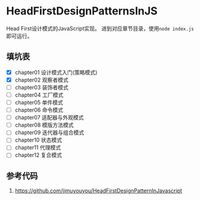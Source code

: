 # HeadFirstDesignPatternsInJS
Head First设计模式的JavaScript实现。
进到对应章节目录，使用`node index.js`即可运行。

## 填坑表
- [x] chapter01 设计模式入门(策略模式)
- [x] chapter02 观察者模式
- [ ] chapter03 装饰者模式
- [ ] chapter04 工厂模式
- [ ] chapter05 单件模式
- [ ] chapter06 命令模式
- [ ] chapter07 适配器与外观模式
- [ ] chapter08 模版方法模式
- [ ] chapter09 迭代器与组合模式
- [ ] chapter10 状态模式
- [ ] chapter11 代理模式
- [ ] chapter12 复合模式

## 参考代码
1. https://github.com/jimuyouyou/HeadFirstDesignPatternInJavascript
